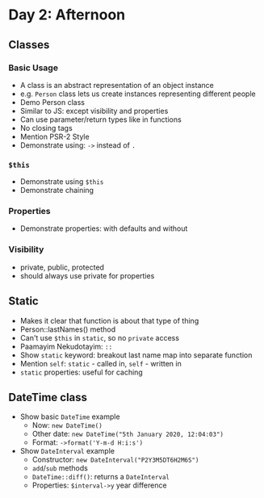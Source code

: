 # Day 2: Afternoon

## Classes

### Basic Usage
- A class is an abstract representation of an object instance
- e.g. `Person` class lets us create instances representing different people
- Demo Person class
- Similar to JS: except visibility and properties
- Can use parameter/return types like in functions
- No closing tags
- Mention PSR-2 Style
- Demonstrate using: `->` instead of `.`

### `$this`
- Demonstrate using `$this`
- Demonstrate chaining

### Properties
- Demonstrate properties: with defaults and without

### Visibility
- private, public, protected
- should always use private for properties

## Static
- Makes it clear that function is about that type of thing
- Person::lastNames() method
- Can't use `$this` in `static`, so no `private` access
- Paamayim Nekudotayim: `::`
- Show `static` keyword: breakout last name map into separate function
- Mention `self`: `static` - called in, `self` - written in
- `static` properties: useful for caching

## DateTime class

- Show basic `DateTime` example
    - Now: `new DateTime()`
    - Other date: `new DateTime("5th January 2020, 12:04:03")`
    - Format: `->format('Y-m-d H:i:s')`
- Show `DateInterval` example
    - Constructor: `new DateInterval("P2Y3M5DT6H2M6S")`
    - `add`/`sub` methods
    - `DateTime::diff()`: returns a `DateInterval`
    - Properties: `$interval->y` year difference
